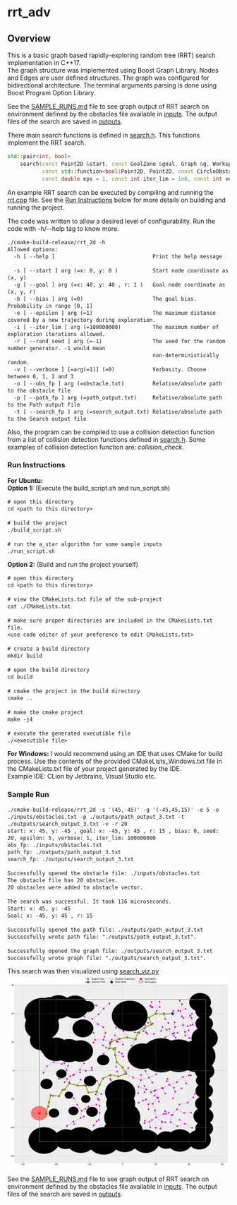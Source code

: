 # rrt_adv

## Overview
This is a basic graph based rapidly-exploring random tree (RRT) search implementation in C++17.  
The graph structure was implemented using Boost Graph Library. Nodes and Edges are user defined structures.
The graph was configured for bidirectional architecture.
The terminal arguments parsing is done using Boost Program Option Library.

See the [SAMPLE_RUNS.md](./SAMPLE_RUNS.md) file to see graph output of RRT search on environment defined by the 
obstacles file available in [inputs](./inputs). The output files of the search are saved in [outputs](./outputs).

There main search functions is defined in [search.h](src/search.h). This functions implement the RRT search.
```c++
std::pair<int, bool>
    search(const Point2D &start, const GoalZone &goal, Graph &g, Workspace &w_space, const ObstacleVec &obs_vec,
           const std::function<bool(Point2D, Point2D, const CircleObstacle&)> &collision_func,
           const double eps = 1, const int iter_lim = 1e8, const int verbose = 0);
```

An example RRT search can be executed by compiling and running the [rrt.cpp](src/rrt.cpp) file. See the
[Run Instructions](#run-instructions) below for more details on building and running the project.

The code was written to allow a desired level of configurability. Run the code with -h/--help tag to know more.  
```
./cmake-build-release/rrt_2d -h
Allowed options:
  -h [ --help ]                               Print the help message
                                              
  -s [ --start ] arg (=x: 0, y: 0 )           Start node coordinate as (x, y)
  -g [ --goal ] arg (=x: 40, y: 40 , r: 1 )   Goal node coordinate as (x, y, r)
  -b [ --bias ] arg (=0)                      The goal bias. Probability in range [0, 1]
  -e [ --epsilon ] arg (=1)                   The maximum distance covered by a new trajectory during exploration.
  -i [ --iter_lim ] arg (=100000000)          The maximum number of exploration iterations allowed.
  -r [ --rand_seed ] arg (=-1)                The seed for the random number generator. -1 would mean 
                                              non-deterministically random.
  -v [ --verbose ] [=arg(=1)] (=0)            Verbosity. Choose between 0, 1, 2 and 3
  -o [ --obs_fp ] arg (=obstacle.txt)         Relative/absolute path to the obstacle file
  -p [ --path_fp ] arg (=path_output.txt)     Relative/absolute path to the Path output file
  -t [ --search_fp ] arg (=search_output.txt) Relative/absolute path to the Search output file

```

Also, the program can be compiled to use a collision detection function from a list of collision detection functions
defined in [search.h](src/search.h). Some examples of collision detection function are: *collision_check*.

### Run Instructions
**For Ubuntu:**  
**Option 1:** (Execute the build_script.sh and run_script.sh)
```shell script
# open this directory
cd <path to this directory>

# build the project
./build_script.sh

# run the a_star algorithm for some sample inputs
./run_script.sh
```

**Option 2:** (Build and run the project yourself)
```shell script
# open this directory
cd <path to this directory>

# view the CMakeLists.txt file of the sub-project
cat ./CMakeLists.txt

# make sure proper directories are included in the CMakeLists.txt file.
<use code editor of your preference to edit CMakeLists.txt>

# create a build directory
mkdir build

# open the build directory
cd build

# cmake the project in the build directory
cmake .. 

# make the cmake project
make -j4

# execute the generated executible file
./<executible file>
```

**For Windows:** I would recommend using an IDE that uses CMake for build process. Use the contents of the provided
CMakeLists_Windows.txt file in the CMakeLists.txt file of your project generated by the IDE.  
Example IDE: CLion by Jetbrains, Visual Studio etc.

### Sample Run
```shell script
./cmake-build-release/rrt_2d -s '(45,-45)' -g '(-45,45,15)' -e 5 -o ./inputs/obstacles.txt -p ./outputs/path_output_3.txt -t ./outputs/search_output_3.txt -v -r 20
start: x: 45, y: -45 , goal: x: -45, y: 45 , r: 15 , bias: 0, seed: 20, epsilon: 5, verbose: 1, iter_lim: 100000000
obs_fp: ./inputs/obstacles.txt
path_fp: ./outputs/path_output_3.txt
search_fp: ./outputs/search_output_3.txt

Successfully opened the obstacle file: ./inputs/obstacles.txt
The obstacle file has 20 obstacles.
20 obstacles were added to obstacle vector.

The search was successful. It took 116 microseconds.
Start: x: 45, y: -45
Goal: x: -45, y: 45 , r: 15

Successfully opened the path file: ./outputs/path_output_3.txt
Successfully wrote path file: "./outputs/path_output_3.txt".

Successfully opened the graph file: ./outputs/search_output_3.txt
Successfully wrote graph file: "./outputs/search_output_3.txt".
```
This search was then visualized using [search_viz.py](./support_files/search_viz.py)  
![sol_3.png](./outputs/sol_3.png)

See the [SAMPLE_RUNS.md](./SAMPLE_RUNS.md) file to see graph output of RRT search on environment defined by the
obstacles file available in [inputs](./inputs). The output files of the search are saved in [outputs](./outputs).
